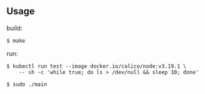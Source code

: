 

## Usage

build:

```
$ make
```

run:

```
$ kubectl run test --image docker.io/calico/node:v3.19.1 \
    -- sh -c 'while true; do ls > /dev/null && sleep 10; done'

$ sudo ./main
```
